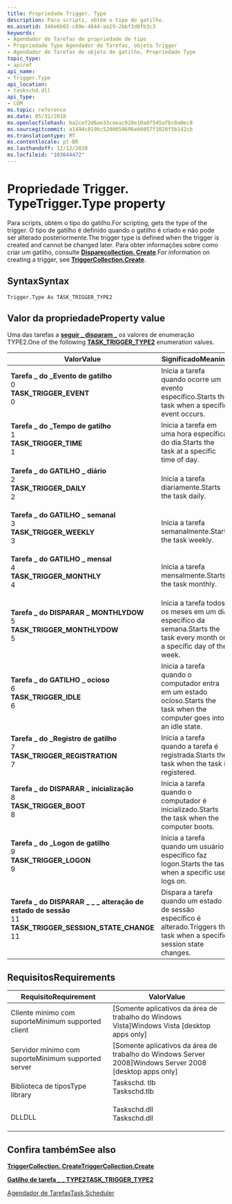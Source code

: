 ```yaml
---
title: Propriedade Trigger. Type
description: Para scripts, obtém o tipo do gatilho.
ms.assetid: 346e6b02-c89e-4644-aa19-2bbf3d0fb3c3
keywords:
- Agendador de Tarefas de propriedade de tipo
- Propriedade Type Agendador de Tarefas, objeto Trigger
- Agendador de Tarefas de objeto de gatilho, Propriedade Type
topic_type:
- apiref
api_name:
- Trigger.Type
api_location:
- taskschd.dll
api_type:
- COM
ms.topic: reference
ms.date: 05/31/2018
ms.openlocfilehash: ba2cef2d6ae33ceeac028e10a0f545afbc0a0ec8
ms.sourcegitcommit: a1494c819bc5200050696e66057f1020f5b142cb
ms.translationtype: MT
ms.contentlocale: pt-BR
ms.lasthandoff: 12/12/2020
ms.locfileid: "103644472"
---
```

# <a name="triggertype-property"></a><span data-ttu-id="fc784-106">Propriedade Trigger. Type</span><span class="sxs-lookup"><span data-stu-id="fc784-106">Trigger.Type property</span></span>

<span data-ttu-id="fc784-107">Para scripts, obtém o tipo do gatilho.</span><span class="sxs-lookup"><span data-stu-id="fc784-107">For scripting, gets the type of the trigger.</span></span> <span data-ttu-id="fc784-108">O tipo de gatilho é definido quando o gatilho é criado e não pode ser alterado posteriormente.</span><span class="sxs-lookup"><span data-stu-id="fc784-108">The trigger type is defined when the trigger is created and cannot be changed later.</span></span> <span data-ttu-id="fc784-109">Para obter informações sobre como criar um gatilho, consulte [**Disparecollection. Create**](triggercollection-create.md).</span><span class="sxs-lookup"><span data-stu-id="fc784-109">For information on creating a trigger, see [**TriggerCollection.Create**](triggercollection-create.md).</span></span>

## <a name="syntax"></a><span data-ttu-id="fc784-110">Syntax</span><span class="sxs-lookup"><span data-stu-id="fc784-110">Syntax</span></span>


```VB
Trigger.Type As TASK_TRIGGER_TYPE2
```



## <a name="property-value"></a><span data-ttu-id="fc784-111">Valor da propriedade</span><span class="sxs-lookup"><span data-stu-id="fc784-111">Property value</span></span>

<span data-ttu-id="fc784-112">Uma das tarefas a [**seguir \_ disparam \_**](/windows/desktop/api/taskschd/ne-taskschd-task_trigger_type2) os valores de enumeração TYPE2.</span><span class="sxs-lookup"><span data-stu-id="fc784-112">One of the following [**TASK\_TRIGGER\_TYPE2**](/windows/desktop/api/taskschd/ne-taskschd-task_trigger_type2) enumeration values.</span></span>



| <span data-ttu-id="fc784-113">Valor</span><span class="sxs-lookup"><span data-stu-id="fc784-113">Value</span></span>                                                                                                                                                                                                                                                                                | <span data-ttu-id="fc784-114">Significado</span><span class="sxs-lookup"><span data-stu-id="fc784-114">Meaning</span></span>                                                               |
|--------------------------------------------------------------------------------------------------------------------------------------------------------------------------------------------------------------------------------------------------------------------------------------|-----------------------------------------------------------------------|
| <span id="TASK_TRIGGER_EVENT"></span><span id="task_trigger_event"></span><dl> <span data-ttu-id="fc784-115"><dt>**Tarefa \_ do \_Evento de gatilho**</dt> <dt>0</dt></span><span class="sxs-lookup"><span data-stu-id="fc784-115"><dt>**TASK\_TRIGGER\_EVENT**</dt> <dt>0</dt></span></span> </dl>                                                 | <span data-ttu-id="fc784-116">Inicia a tarefa quando ocorre um evento específico.</span><span class="sxs-lookup"><span data-stu-id="fc784-116">Starts the task when a specific event occurs.</span></span><br/>              |
| <span id="TASK_TRIGGER_TIME"></span><span id="task_trigger_time"></span><dl> <span data-ttu-id="fc784-117"><dt>**Tarefa \_ do \_Tempo de gatilho**</dt> <dt>1</dt></span><span class="sxs-lookup"><span data-stu-id="fc784-117"><dt>**TASK\_TRIGGER\_TIME**</dt> <dt>1</dt></span></span> </dl>                                                    | <span data-ttu-id="fc784-118">Inicia a tarefa em uma hora específica do dia.</span><span class="sxs-lookup"><span data-stu-id="fc784-118">Starts the task at a specific time of day.</span></span><br/>                 |
| <span id="TASK_TRIGGER_DAILY"></span><span id="task_trigger_daily"></span><dl> <span data-ttu-id="fc784-119"><dt>**Tarefa \_ do GATILHO \_ diário**</dt> <dt>2</dt></span><span class="sxs-lookup"><span data-stu-id="fc784-119"><dt>**TASK\_TRIGGER\_DAILY**</dt> <dt>2</dt></span></span> </dl>                                                 | <span data-ttu-id="fc784-120">Inicia a tarefa diariamente.</span><span class="sxs-lookup"><span data-stu-id="fc784-120">Starts the task daily.</span></span><br/>                                     |
| <span id="TASK_TRIGGER_WEEKLY"></span><span id="task_trigger_weekly"></span><dl> <span data-ttu-id="fc784-121"><dt>**Tarefa \_ do GATILHO \_ semanal**</dt> <dt>3</dt></span><span class="sxs-lookup"><span data-stu-id="fc784-121"><dt>**TASK\_TRIGGER\_WEEKLY**</dt> <dt>3</dt></span></span> </dl>                                              | <span data-ttu-id="fc784-122">Inicia a tarefa semanalmente.</span><span class="sxs-lookup"><span data-stu-id="fc784-122">Starts the task weekly.</span></span><br/>                                    |
| <span id="TASK_TRIGGER_MONTHLY"></span><span id="task_trigger_monthly"></span><dl> <span data-ttu-id="fc784-123"><dt>**Tarefa \_ do GATILHO \_ mensal**</dt> <dt>4</dt></span><span class="sxs-lookup"><span data-stu-id="fc784-123"><dt>**TASK\_TRIGGER\_MONTHLY**</dt> <dt>4</dt></span></span> </dl>                                           | <span data-ttu-id="fc784-124">Inicia a tarefa mensalmente.</span><span class="sxs-lookup"><span data-stu-id="fc784-124">Starts the task monthly.</span></span><br/>                                   |
| <span id="TASK_TRIGGER_MONTHLYDOW"></span><span id="task_trigger_monthlydow"></span><dl> <span data-ttu-id="fc784-125"><dt>**Tarefa \_ do DISPARAR \_ MONTHLYDOW**</dt> <dt>5</dt></span><span class="sxs-lookup"><span data-stu-id="fc784-125"><dt>**TASK\_TRIGGER\_MONTHLYDOW**</dt> <dt>5</dt></span></span> </dl>                                  | <span data-ttu-id="fc784-126">Inicia a tarefa todos os meses em um dia específico da semana.</span><span class="sxs-lookup"><span data-stu-id="fc784-126">Starts the task every month on a specific day of the week.</span></span><br/> |
| <span id="TASK_TRIGGER_IDLE"></span><span id="task_trigger_idle"></span><dl> <span data-ttu-id="fc784-127"><dt>**Tarefa \_ do GATILHO \_ ocioso**</dt> <dt>6</dt></span><span class="sxs-lookup"><span data-stu-id="fc784-127"><dt>**TASK\_TRIGGER\_IDLE**</dt> <dt>6</dt></span></span> </dl>                                                    | <span data-ttu-id="fc784-128">Inicia a tarefa quando o computador entra em um estado ocioso.</span><span class="sxs-lookup"><span data-stu-id="fc784-128">Starts the task when the computer goes into an idle state.</span></span><br/> |
| <span id="TASK_TRIGGER_REGISTRATION"></span><span id="task_trigger_registration"></span><dl> <span data-ttu-id="fc784-129"><dt>**Tarefa \_ do \_Registro de gatilho**</dt> <dt>7</dt></span><span class="sxs-lookup"><span data-stu-id="fc784-129"><dt>**TASK\_TRIGGER\_REGISTRATION**</dt> <dt>7</dt></span></span> </dl>                            | <span data-ttu-id="fc784-130">Inicia a tarefa quando a tarefa é registrada.</span><span class="sxs-lookup"><span data-stu-id="fc784-130">Starts the task when the task is registered.</span></span><br/>               |
| <span id="TASK_TRIGGER_BOOT"></span><span id="task_trigger_boot"></span><dl> <span data-ttu-id="fc784-131"><dt>**Tarefa \_ do DISPARAR \_ inicialização**</dt> <dt>8</dt></span><span class="sxs-lookup"><span data-stu-id="fc784-131"><dt>**TASK\_TRIGGER\_BOOT**</dt> <dt>8</dt></span></span> </dl>                                                    | <span data-ttu-id="fc784-132">Inicia a tarefa quando o computador é inicializado.</span><span class="sxs-lookup"><span data-stu-id="fc784-132">Starts the task when the computer boots.</span></span><br/>                   |
| <span id="TASK_TRIGGER_LOGON"></span><span id="task_trigger_logon"></span><dl> <span data-ttu-id="fc784-133"><dt>**Tarefa \_ do \_Logon de gatilho**</dt> <dt>9</dt></span><span class="sxs-lookup"><span data-stu-id="fc784-133"><dt>**TASK\_TRIGGER\_LOGON**</dt> <dt>9</dt></span></span> </dl>                                                 | <span data-ttu-id="fc784-134">Inicia a tarefa quando um usuário específico faz logon.</span><span class="sxs-lookup"><span data-stu-id="fc784-134">Starts the task when a specific user logs on.</span></span><br/>              |
| <span id="TASK_TRIGGER_SESSION_STATE_CHANGE"></span><span id="task_trigger_session_state_change"></span><dl> <span data-ttu-id="fc784-135"><dt>**Tarefa \_ do DISPARAR \_ \_ \_ alteração de estado de sessão**</dt> <dt>11</dt></span><span class="sxs-lookup"><span data-stu-id="fc784-135"><dt>**TASK\_TRIGGER\_SESSION\_STATE\_CHANGE**</dt> <dt>11</dt></span></span> </dl> | <span data-ttu-id="fc784-136">Dispara a tarefa quando um estado de sessão específico é alterado.</span><span class="sxs-lookup"><span data-stu-id="fc784-136">Triggers the task when a specific session state changes.</span></span><br/>   |



 

## <a name="requirements"></a><span data-ttu-id="fc784-137">Requisitos</span><span class="sxs-lookup"><span data-stu-id="fc784-137">Requirements</span></span>



| <span data-ttu-id="fc784-138">Requisito</span><span class="sxs-lookup"><span data-stu-id="fc784-138">Requirement</span></span> | <span data-ttu-id="fc784-139">Valor</span><span class="sxs-lookup"><span data-stu-id="fc784-139">Value</span></span> |
|-------------------------------------|-----------------------------------------------------------------------------------------|
| <span data-ttu-id="fc784-140">Cliente mínimo com suporte</span><span class="sxs-lookup"><span data-stu-id="fc784-140">Minimum supported client</span></span><br/> | <span data-ttu-id="fc784-141">\[Somente aplicativos da área de trabalho do Windows Vista\]</span><span class="sxs-lookup"><span data-stu-id="fc784-141">Windows Vista \[desktop apps only\]</span></span><br/>                                          |
| <span data-ttu-id="fc784-142">Servidor mínimo com suporte</span><span class="sxs-lookup"><span data-stu-id="fc784-142">Minimum supported server</span></span><br/> | <span data-ttu-id="fc784-143">\[Somente aplicativos da área de trabalho do Windows Server 2008\]</span><span class="sxs-lookup"><span data-stu-id="fc784-143">Windows Server 2008 \[desktop apps only\]</span></span><br/>                                    |
| <span data-ttu-id="fc784-144">Biblioteca de tipos</span><span class="sxs-lookup"><span data-stu-id="fc784-144">Type library</span></span><br/>             | <dl> <span data-ttu-id="fc784-145"><dt>Taskschd. tlb</dt></span><span class="sxs-lookup"><span data-stu-id="fc784-145"><dt>Taskschd.tlb</dt></span></span> </dl> |
| <span data-ttu-id="fc784-146">DLL</span><span class="sxs-lookup"><span data-stu-id="fc784-146">DLL</span></span><br/>                      | <dl> <span data-ttu-id="fc784-147"><dt>Taskschd.dll</dt></span><span class="sxs-lookup"><span data-stu-id="fc784-147"><dt>Taskschd.dll</dt></span></span> </dl> |



## <a name="see-also"></a><span data-ttu-id="fc784-148">Confira também</span><span class="sxs-lookup"><span data-stu-id="fc784-148">See also</span></span>

<dl> <dt>

[<span data-ttu-id="fc784-149">**TriggerCollection. Create**</span><span class="sxs-lookup"><span data-stu-id="fc784-149">**TriggerCollection.Create**</span></span>](triggercollection-create.md)
</dt> <dt>

[<span data-ttu-id="fc784-150">**Gatilho de tarefa \_ \_ TYPE2**</span><span class="sxs-lookup"><span data-stu-id="fc784-150">**TASK\_TRIGGER\_TYPE2**</span></span>](/windows/desktop/api/taskschd/ne-taskschd-task_trigger_type2)
</dt> <dt>

[<span data-ttu-id="fc784-151">Agendador de Tarefas</span><span class="sxs-lookup"><span data-stu-id="fc784-151">Task Scheduler</span></span>](task-scheduler-start-page.md)
</dt> </dl>

 

 





